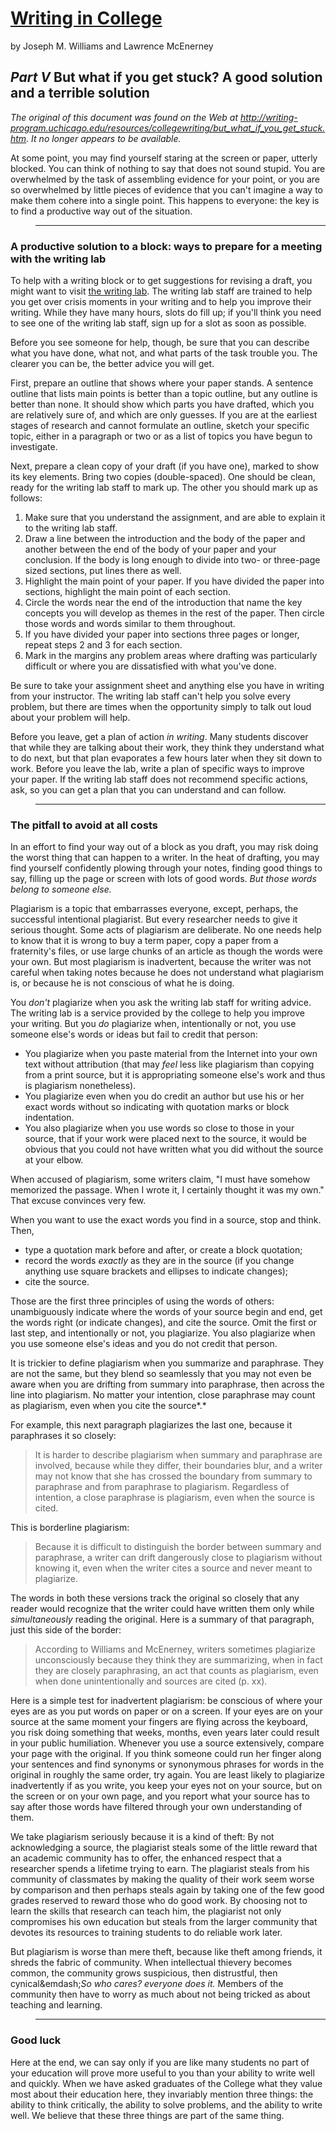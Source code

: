 ---
---
[Writing in College](index.html)
================================

by Joseph M. Williams and Lawrence McEnerney

*Part V* But what if you get stuck? A good solution and a terrible solution
---------------------------------------------------------------------------

_The original of this document was found on the Web at
<http://writing-program.uchicago.edu/resources/collegewriting/but_what_if_you_get_stuck.htm>.
It no longer appears to be available._

At some point, you may find yourself staring at the screen or paper,
utterly blocked. You can think of nothing to say that does not sound
stupid. You are overwhelmed by the task of assembling evidence for your
point, or you are so overwhelmed by little pieces of evidence that you
can't imagine a way to make them cohere into a single point. This
happens to everyone: the key is to find a productive way out of the
situation.

> ------------------------------------------------------------------------

### A productive solution to a block: ways to prepare for a meeting with the writing lab 

To help with a writing block or to get suggestions for revising a draft,
you might want to visit [the writing
lab](http://www.grinnell.edu/writinglab/). The writing lab staff are
trained to help you get over crisis moments in your writing and to help
you improve their writing. While they have many hours, slots do fill up;
if you'll think you need to see one of the writing lab staff, sign up
for a slot as soon as possible.

Before you see someone for help, though, be sure that you can describe
what you have done, what not, and what parts of the task trouble you.
The clearer you can be, the better advice you will get.

First, prepare an outline that shows where your paper stands. A sentence
outline that lists main points is better than a topic outline, but any
outline is better than none. It should show which parts you have
drafted, which you are relatively sure of, and which are only guesses.
If you are at the earliest stages of research and cannot formulate an
outline, sketch your specific topic, either in a paragraph or two or as
a list of topics you have begun to investigate.

Next, prepare a clean copy of your draft (if you have one), marked to
show its key elements. Bring two copies (double-spaced). One should be
clean, ready for the writing lab staff to mark up. The other you should
mark up as follows:

1.  Make sure that you understand the assignment, and are able to
    explain it to the writing lab staff.
2.  Draw a line between the introduction and the body of the paper and
    another between the end of the body of your paper and your
    conclusion. If the body is long enough to divide into two- or
    three-page sized sections, put lines there as well.
3.  Highlight the main point of your paper. If you have divided the
    paper into sections, highlight the main point of each section.
4.  Circle the words near the end of the introduction that name the key
    concepts you will develop as themes in the rest of the paper. Then
    circle those words and words similar to them throughout.
5.  If you have divided your paper into sections three pages or longer,
    repeat steps 2 and 3 for each section.
6.  Mark in the margins any problem areas where drafting was
    particularly difficult or where you are dissatisfied with what
    you've done.

Be sure to take your assignment sheet and anything else you have in
writing from your instructor. The writing lab staff can't help you
solve every problem, but there are times when the opportunity simply to
talk out loud about your problem will help.

Before you leave, get a plan of action *in writing*. Many students
discover that while they are talking about their work, they think they
understand what to do next, but that plan evaporates a few hours later
when they sit down to work. Before you leave the lab, write a plan of
specific ways to improve your paper. If the writing lab staff does not
recommend specific actions, ask, so you can get a plan that you can
understand and can follow.

> ------------------------------------------------------------------------

### The pitfall to avoid at all costs 

In an effort to find your way out of a block as you draft, you may risk
doing the worst thing that can happen to a writer. In the heat of
drafting, you may find yourself confidently plowing through your notes,
finding good things to say, filling up the page or screen with lots of
good words. *But those words belong to someone else.*

Plagiarism is a topic that embarrasses everyone, except, perhaps, the
successful intentional plagiarist. But every researcher needs to give it
serious thought. Some acts of plagiarism are deliberate. No one needs
help to know that it is wrong to buy a term paper, copy a paper from a
fraternity's files, or use large chunks of an article as though the
words were your own. But most plagiarism is inadvertent, because the
writer was not careful when taking notes because he does not understand
what plagiarism is, or because he is not conscious of what he is doing.

You *don't* plagiarize when you ask the writing lab staff for writing
advice. The writing lab is a service provided by the college to help you
improve your writing. But you *do* plagiarize when, intentionally or
not, you use someone else's words or ideas but fail to credit that
person:

-   You plagiarize when you paste material from the Internet into your
    own text without attribution (that may *feel* less like plagiarism
    than copying from a print source, but it is appropriating someone
    else's work and thus is plagiarism nonetheless).
-   You plagiarize even when you do credit an author but use his or her
    exact words without so indicating with quotation marks or block
    indentation.
-   You also plagiarize when you use words so close to those in your
    source, that if your work were placed next to the source, it would
    be obvious that you could not have written what you did without the
    source at your elbow.

When accused of plagiarism, some writers claim, "I must have somehow
memorized the passage. When I wrote it, I certainly thought it was my
own." That excuse convinces very few.

When you want to use the exact words you find in a source, stop and
think. Then,

-   type a quotation mark before and after, or create a block quotation;
-   record the words *exactly* as they are in the source (if you change
    anything use square brackets and ellipses to indicate changes);
-   cite the source.

Those are the first three principles of using the words of others:
unambiguously indicate where the words of your source begin and end, get
the words right (or indicate changes), and cite the source. Omit the
first or last step, and intentionally or not, you plagiarize. You also
plagiarize when you use someone else's ideas and you do not credit that
person.

It is trickier to define plagiarism when you summarize and paraphrase.
They are not the same, but they blend so seamlessly that you may not
even be aware when you are drifting from summary into paraphrase, then
across the line into plagiarism. No matter your intention, close
paraphrase may count as plagiarism, even when you cite the source*.*

For example, this next paragraph plagiarizes the last one, because it
paraphrases it so closely:

> It is harder to describe plagiarism when summary and paraphrase are
> involved, because while they differ, their boundaries blur, and a
> writer may not know that she has crossed the boundary from summary to
> paraphrase and from paraphrase to plagiarism. Regardless of intention,
> a close paraphrase is plagiarism, even when the source is cited.

This is borderline plagiarism:

> Because it is difficult to distinguish the border between summary and
> paraphrase, a writer can drift dangerously close to plagiarism without
> knowing it, even when the writer cites a source and never meant to
> plagiarize.

The words in both these versions track the original so closely that any
reader would recognize that the writer could have written them only
while *simultaneously* reading the original. Here is a summary of that
paragraph, just this side of the border:

> According to Williams and McEnerney, writers sometimes plagiarize
> unconsciously because they think they are summarizing, when in fact
> they are closely paraphrasing, an act that counts as plagiarism, even
> when done unintentionally and sources are cited (p. xx).

Here is a simple test for inadvertent plagiarism: be conscious of where
your eyes are as you put words on paper or on a screen. If your eyes are
on your source at the same moment your fingers are flying across the
keyboard, you risk doing something that weeks, months, even years later
could result in your public humiliation. Whenever you use a source
extensively, compare your page with the original. If you think someone
could run her finger along your sentences and find synonyms or
synonymous phrases for words in the original in roughly the same order,
try again. You are least likely to plagiarize inadvertently if as you
write, you keep your eyes not on your source, but on the screen or on
your own page, and you report what your source has to say after those
words have filtered through your own understanding of them.

We take plagiarism seriously because it is a kind of theft: By not
acknowledging a source, the plagiarist steals some of the little reward
that an academic community has to offer, the enhanced respect that a
researcher spends a lifetime trying to earn. The plagiarist steals from
his community of classmates by making the quality of their work seem
worse by comparison and then perhaps steals again by taking one of the
few good grades reserved to reward those who do good work. By choosing
not to learn the skills that research can teach him, the plagiarist not
only compromises his own education but steals from the larger community
that devotes its resources to training students to do reliable work
later.

But plagiarism is worse than mere theft, because like theft among
friends, it shreds the fabric of community. When intellectual thievery
becomes common, the community grows suspicious, then distrustful, then
cynical&emdash;*So who cares? everyone does it.* Members of the community
then have to worry as much about not being tricked as about teaching and
learning.

> ------------------------------------------------------------------------

### Good luck 

Here at the end, we can say only if you are like many students no part
of your education will prove more useful to you than your ability to
write well and quickly. When we have asked graduates of the College what
they value most about their education here, they invariably mention
three things: the ability to think critically, the ability to solve
problems, and the ability to write well. We believe that these three
things are part of the same thing.
